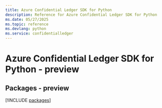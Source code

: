 ```yaml
---
title: Azure Confidential Ledger SDK for Python
description: Reference for Azure Confidential Ledger SDK for Python
ms.date: 05/27/2025
ms.topic: reference
ms.devlang: python
ms.service: confidentialledger
---
```

# Azure Confidential Ledger SDK for Python - preview
## Packages - preview
[!INCLUDE [packages](confidential-ledger-index.md)]
